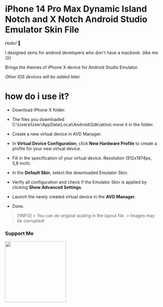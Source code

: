 # iPhone 14 Pro Max Dynamic Island Notch and X Notch Android Studio Emulator Skin File
*Hello!*  👋

I designed skins for android developers who don't have a macbook.  (like me 😥)

Brings the themes of iPhone X device for Android Studio Emulator.

*Other IOS devices will be added later.*

# how do i use it?
* Download iPhone X folder.

- The files you downloaded  C:\Users\User\AppData\Local\Android\Sdk\skins\ move it in the folder.

- Create a new virtual device in AVD Manager.

- In **Virtual Device Configuration**, click **New Hardware Profile** to create a profile for your new virtual device.

- Fill in the specification of your virtual device. Resolution (912x1974px, 5,8 inch).

- In the **Default Skin**, select the downloaded Emulator Skin.

- Verify all configuration and check if the Emulator Skin is applied by clicking **Show Advanced Settings**.

- Launch the newly created virtual device in the **AVD Manager**.

- Done.

> [!INFO] > You can do original scaling in the layout file. > Images may be corrupted!



### Support Me

<a href="https://www.buymeacoffee.com/semihkesgin"><img src="https://cdn.buymeacoffee.com/buttons/v2/default-yellow.png" width="200" /></a>
